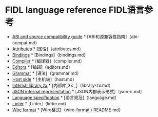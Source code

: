 
# FIDL language reference  FIDL语言参考 

 
* [ABI and source compatibility guide](abi-compat.md)  * [ABI和源兼容性指南]（abi-compat.md）
* [Attributes](attributes.md)  * [属性]（attributes.md）
* [Bindings](bindings.md)  * [Bindings]（bindings.md）
* [Compiler](compiler.md)  * [编译器]（compiler.md）
* [Editors](editors.md)  * [编辑]（editors.md）
* [Grammar](grammar.md)  * [语法]（grammar.md）
* [Host side](host.md)  * [主机端]（host.md）
* [Internal library _zx_](library-zx.md)  * [内部库_zx _]（library-zx.md）
* [JSON internal representation](json-ir.md)  * [JSON内部表示形式]（json-ir.md）
* [Language specification](language.md)  * [语言规范]（language.md）
* [Linter](linter.md)  * [Linter]（linter.md）
* [Wire format](wire-format/README.md)  * [Wire格式]（wire-format / README.md）
